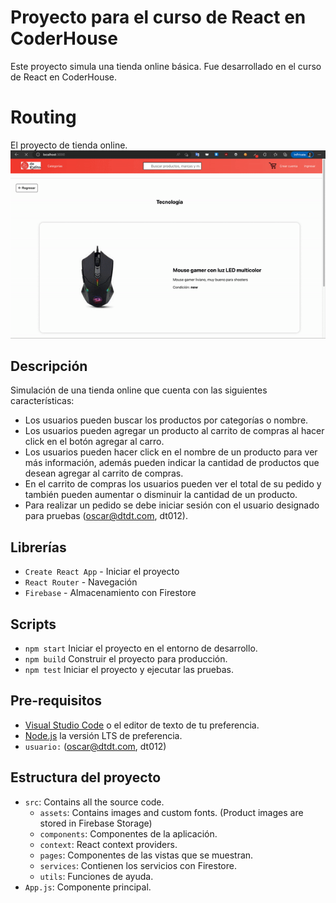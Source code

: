 # Proyecto para el curso de React en CoderHouse

Este proyecto simula una tienda online básica. Fue desarrollado en el curso de React en CoderHouse.

# Routing
El proyecto de tienda online.
![plot](./src/assets/img/screenshots/routing.gif)

## Descripción
Simulación de una tienda online que cuenta con las siguientes características:

- Los usuarios pueden buscar los productos por categorías o nombre.
- Los usuarios pueden agregar un producto al carrito de compras al hacer click en el botón agregar al carro.
- Los usuarios pueden hacer click en el nombre de un producto para ver más información, además pueden indicar la cantidad de productos que desean agregar al carrito de compras.
- En el carrito de compras los usuarios pueden ver el total de su pedido y también pueden aumentar o disminuir la cantidad de un producto.
- Para realizar un pedido se debe iniciar sesión con el usuario designado para pruebas (oscar@dtdt.com, dt012).

## Librerías

- `Create React App` - Iniciar el proyecto
- `React Router` - Navegación
- `Firebase` - Almacenamiento con Firestore

## Scripts

- `npm start`
    Iniciar el proyecto en el entorno de desarrollo.
- `npm build`
    Construir el proyecto para producción.
- `npm test`
    Iniciar el proyecto y ejecutar las pruebas.

## Pre-requisitos

- [Visual Studio Code](https://code.visualstudio.com/) o el editor de texto de tu preferencia.
- [Node.js](https://nodejs.org) la versión LTS de preferencia.
- `usuario:` (oscar@dtdt.com, dt012) 

## Estructura del proyecto

- `src`: Contains all the source code.
    - `assets`: Contains images and custom fonts. (Product images are stored in Firebase Storage)
    - `components`: Componentes de la aplicación.
    - `context`: React context providers.
    - `pages`: Componentes de las vistas que se muestran.
    - `services`: Contienen los servicios con Firestore.
    - `utils`: Funciones de ayuda. 
- `App.js`: Componente principal.